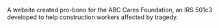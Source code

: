 A website created pro-bono for the ABC Cares Foundation, an IRS 501c3 developed to help construction workers affected by tragedy. 
